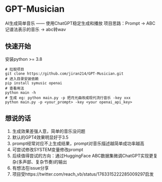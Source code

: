 # GPT-Musician
AI生成简单音乐 —— 使用ChatGPT稳定生成和播放
项目思路：Prompt -> ABC记谱法表示的音乐 -> abc转wav


## 快速开始
安装python >= 3.8
```shell
# 拉取项目 
git clone https://github.com/jiran214/GPT-Musician.git
# 进入目录安装依赖
pip install symusic openai
# 查看用法
python main -h
# 生成 eg: python main.py -p 把月光曲改成现代流行音乐 -key xxx
python main.py -p <your_prompt> -key <your openai_api_key>
```

## 想说的话
1. 生成效果差强人意，简单的音乐没问题
2. 默认的GPT4效果明显好于3.5
3. prompt经常对应不上生成结果，prompt对音乐描述越简单成功率越高
4. 可尝试修改SYSTEM变量修改prompt
5. 后续值得尝试的方向：通过HuggingFace ABC数据集微调ChatGPT实现更复杂(多声部、复杂节奏)的输出
6. 有想法在issue分享
7. 项目受https://twitter.com/reach_vb/status/1763315222285009297启发
